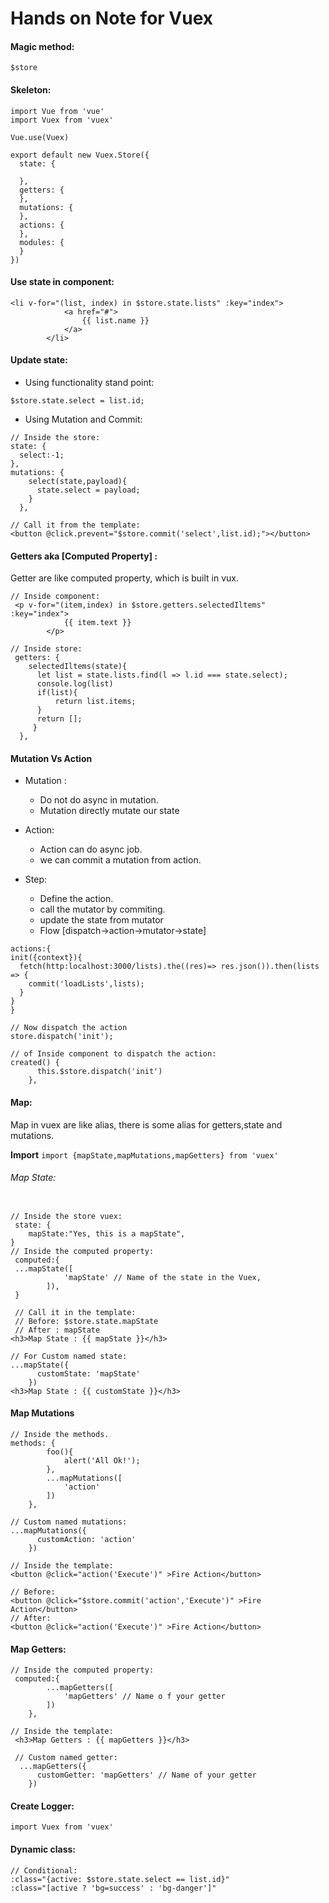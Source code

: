 # Hands on Note for Vuex

#### Magic method:
```
$store
```

#### Skeleton:
```
import Vue from 'vue'
import Vuex from 'vuex'

Vue.use(Vuex)

export default new Vuex.Store({
  state: {
    
  },
  getters: {
  },
  mutations: {
  },
  actions: {
  },
  modules: {
  }
})
```

#### Use state in component:
```
<li v-for="(list, index) in $store.state.lists" :key="index">
            <a href="#">
                {{ list.name }}
            </a>
        </li>
```

#### Update state:
* Using functionality stand point:
```
$store.state.select = list.id;
```

* Using Mutation and Commit:
```
// Inside the store:
state: {
  select:-1;
},
mutations: {
    select(state,payload){
      state.select = payload;
    }
  },

// Call it from the template:
<button @click.prevent="$store.commit('select',list.id);"></button>
```

#### Getters aka [Computed Property] : 
Getter are like computed property, which is built in vux.

```
// Inside component:
 <p v-for="(item,index) in $store.getters.selectedIltems" :key="index">
            {{ item.text }}
        </p>
        
// Inside store:
 getters: {
    selectedIltems(state){
      let list = state.lists.find(l => l.id === state.select);
      console.log(list)
      if(list){
          return list.items;
      }
      return [];
     }
  },
```

#### Mutation Vs Action
* Mutation : 
  - Do not do async in mutation.
  - Mutation directly mutate our state
* Action:
   - Action can do async job.
   - we can commit a mutation from action.

* Step:
  - Define the action.
  - call the mutator by commiting.
  - update the state from mutator
  - Flow [dispatch->action->mutator->state]

```
actions:{
init({context}){
  fetch(http:localhost:3000/lists).the((res)=> res.json()).then(lists => {
    commit('loadLists',lists);
  }
}
}

// Now dispatch the action
store.dispatch('init');

// of Inside component to dispatch the action:
created() {
      this.$store.dispatch('init')
    },

```

#### Map:
Map in vuex are like alias, there is some alias for getters,state and mutations.

**Import** ``` import {mapState,mapMutations,mapGetters} from 'vuex' ```

###### Map State:
```

// Inside the store vuex:
 state: {
    mapState:"Yes, this is a mapState",
}
// Inside the computed property:
 computed:{
 ...mapState([
            'mapState' // Name of the state in the Vuex,
        ]),
 }
 
 // Call it in the template:
 // Before: $store.state.mapState
 // After : mapState
<h3>Map State : {{ mapState }}</h3>

// For Custom named state:
...mapState({
      customState: 'mapState'
    })
<h3>Map State : {{ customState }}</h3>
```

#### Map Mutations
```
// Inside the methods.
methods: {
        foo(){
            alert('All Ok!');
        },
        ...mapMutations([
            'action'
        ])
    },
    
// Custom named mutations:
...mapMutations({
      customAction: 'action'
    })
    
// Inside the template:
<button @click="action('Execute')" >Fire Action</button>     

// Before: 
<button @click="$store.commit('action','Execute')" >Fire Action</button>  
// After: 
<button @click="action('Execute')" >Fire Action</button>     
```

#### Map Getters:
```
// Inside the computed property:
 computed:{
        ...mapGetters([
            'mapGetters' // Name o f your getter
        ])
    },
    
// Inside the template:
 <h3>Map Getters : {{ mapGetters }}</h3>
 
 // Custom named getter:
  ...mapGetters({
      customGetter: 'mapGetters' // Name of your getter
    })
```

#### Create Logger:
```
import Vuex from 'vuex'
```

#### Dynamic class:
```
// Conditional:
:class="{active: $store.state.select == list.id}"
:class="[active ? 'bg=success' : 'bg-danger']"
```











